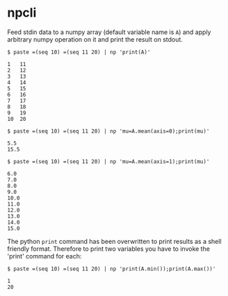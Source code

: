 # npcli
Feed stdin data to a numpy array (default variable name is `A`) and apply arbitrary numpy operation on it and print the result on stdout.
```
$ paste =(seq 10) =(seq 11 20) | np 'print(A)'

1	11
2	12
3	13
4	14
5	15
6	16
7	17
8	18
9	19
10	20
```
```
$ paste =(seq 10) =(seq 11 20) | np 'mu=A.mean(axis=0);print(mu)'

5.5
15.5
```
```
$ paste =(seq 10) =(seq 11 20) | np 'mu=A.mean(axis=1);print(mu)'

6.0
7.0
8.0
9.0
10.0
11.0
12.0
13.0
14.0
15.0
```
The python `print` command has been overwritten to print results as a shell friendly format. Therefore to print two variables you have to invoke the \'print\' command for each:
```
$ paste =(seq 10) =(seq 11 20) | np 'print(A.min());print(A.max())'

1
20
```
